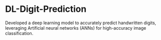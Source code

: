 # DL-Digit-Prediction
Developed a deep learning model to accurately predict handwritten digits, leveraging Artificial neural networks (ANNs) for high-accuracy image classification.
